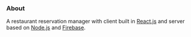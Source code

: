 ### About

A restaurant reservation manager with client built in [React.js](https://reactjs.org/) and server based on [Node.js](https://nodejs.org/) and [Firebase](https://firebase.google.com/).
